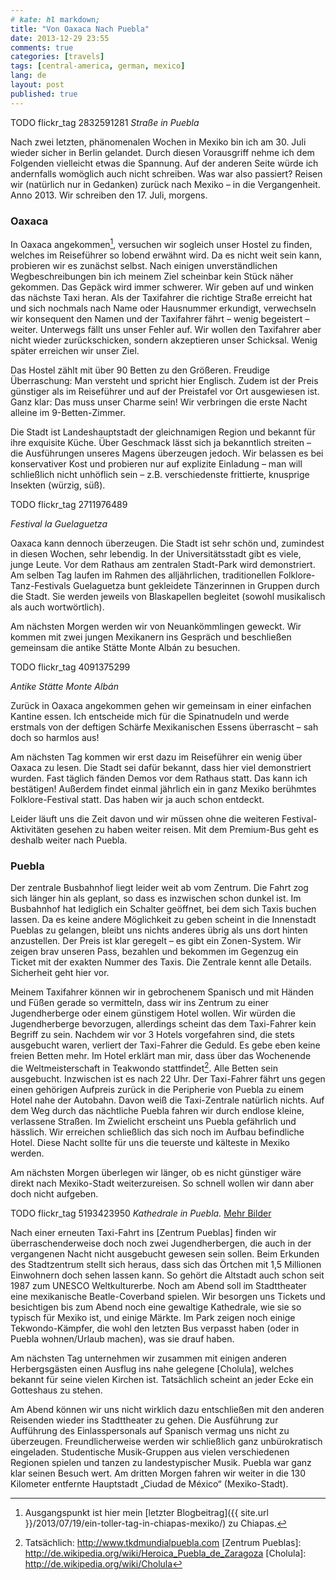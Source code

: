 ```yaml
---
# kate: hl markdown;
title: "Von Oaxaca Nach Puebla"
date: 2013-12-29 23:55
comments: true
categories: [travels]
tags: [central-america, german, mexico]
lang: de
layout: post
published: true
---
```


TODO flickr_tag 2832591281
*Straße in Puebla*

Nach zwei letzten, phänomenalen Wochen in Mexiko bin ich am 30. Juli wieder sicher in Berlin gelandet. Durch diesen Vorausgriff nehme ich dem Folgenden vielleicht etwas die Spannung. Auf der anderen Seite würde ich andernfalls womöglich auch nicht schreiben. Was war also passiert? Reisen wir (natürlich nur in Gedanken) zurück nach Mexiko – in die Vergangenheit. Anno 2013. Wir schreiben den 17. Juli, morgens.

<!--more-->

### Oaxaca

In Oaxaca angekommen[^1], versuchen wir sogleich unser Hostel zu finden, welches im Reiseführer so lobend erwähnt wird. Da es nicht weit sein kann, probieren wir es zunächst selbst. Nach einigen unverständlichen Wegbeschreibungen bin ich meinem Ziel scheinbar kein Stück näher gekommen. Das Gepäck wird immer schwerer. Wir geben auf und winken das nächste Taxi heran. Als der Taxifahrer die richtige Straße erreicht hat und sich nochmals nach Name oder Hausnummer erkundigt, verwechseln wir konsequent den Namen und der Taxifahrer fährt – wenig begeistert – weiter. Unterwegs fällt uns unser Fehler auf. Wir wollen den Taxifahrer aber nicht wieder zurückschicken, sondern akzeptieren unser Schicksal. Wenig später erreichen wir unser Ziel.

Das Hostel zählt mit über 90 Betten zu den Größeren. Freudige Überraschung: Man versteht und spricht hier Englisch. Zudem ist der Preis günstiger als im Reiseführer und auf der Preistafel vor Ort ausgewiesen ist. Ganz klar: Das muss unser Charme sein! Wir verbringen die erste Nacht alleine im 9-Betten-Zimmer.

Die Stadt ist Landeshauptstadt der gleichnamigen Region und bekannt für ihre exquisite Küche. Über Geschmack lässt sich ja bekanntlich streiten – die Ausführungen unseres Magens überzeugen jedoch. Wir belassen es bei konservativer Kost und probieren nur auf explizite Einladung – man will schließlich nicht unhöflich sein – z.B. verschiedenste frittierte, knusprige Insekten (würzig, süß).

TODO flickr_tag 2711976489

*Festival la Guelaguetza*

Oaxaca kann dennoch überzeugen. Die Stadt ist sehr schön und, zumindest in diesen Wochen, sehr lebendig. In der Universitätsstadt gibt es viele, junge Leute. Vor dem Rathaus am zentralen Stadt-Park wird demonstriert. Am selben Tag laufen im Rahmen des alljährlichen, traditionellen Folklore-Tanz-Festivals Guelaguetza bunt gekleidete Tänzerinnen in Gruppen durch die Stadt. Sie werden jeweils von Blaskapellen begleitet (sowohl musikalisch als auch wortwörtlich).

Am nächsten Morgen werden wir von Neuankömmlingen geweckt. Wir kommen mit zwei jungen Mexikanern ins Gespräch und beschließen gemeinsam die antike Stätte Monte Albán zu besuchen.

TODO flickr_tag 4091375299

*Antike Stätte Monte Albán*

Zurück in Oaxaca angekommen gehen wir gemeinsam in einer einfachen Kantine essen. Ich entscheide mich für die Spinatnudeln und werde erstmals von der deftigen Schärfe Mexikanischen Essens überrascht – sah doch so harmlos aus!

Am nächsten Tag kommen wir erst dazu im Reiseführer ein wenig über Oaxaca zu lesen. Die Stadt sei dafür bekannt, dass hier viel demonstriert wurden. Fast täglich fänden Demos vor dem Rathaus statt. Das kann ich bestätigen! Außerdem findet einmal jährlich ein in ganz Mexiko berühmtes Folklore-Festival statt. Das haben wir ja auch schon entdeckt.

Leider läuft uns die Zeit davon und wir müssen ohne die weiteren Festival-Aktivitäten gesehen zu haben weiter reisen. Mit dem Premium-Bus geht es deshalb weiter nach Puebla.

### Puebla

Der zentrale Busbahnhof liegt leider weit ab vom Zentrum. Die Fahrt zog sich länger hin als geplant, so dass es inzwischen schon dunkel ist. Im Busbahnhof hat lediglich ein Schalter geöffnet, bei dem sich Taxis buchen lassen. Da es keine andere Möglichkeit zu geben scheint in die Innenstadt Pueblas zu gelangen, bleibt uns nichts anderes übrig als uns dort hinten anzustellen. Der Preis ist klar geregelt – es gibt ein Zonen-System. Wir zeigen brav unseren Pass, bezahlen und bekommen im Gegenzug ein Ticket mit der exakten Nummer des Taxis. Die Zentrale kennt alle Details. Sicherheit geht hier vor.

Meinem Taxifahrer können wir in gebrochenem Spanisch und mit Händen und Füßen gerade so vermitteln, dass wir ins Zentrum zu einer Jugendherberge oder einem günstigem Hotel wollen. Wir würden die Jugendherberge bevorzugen, allerdings scheint das dem Taxi-Fahrer kein Begriff zu sein. Nachdem wir vor 3 Hotels vorgefahren sind, die stets ausgebucht waren, verliert der Taxi-Fahrer die Geduld. Es gebe eben keine freien Betten mehr. Im Hotel erklärt man mir, dass über das Wochenende die Weltmeisterschaft in Teakwondo stattfindet[^2]. Alle Betten sein ausgebucht. Inzwischen ist es nach 22 Uhr. Der Taxi-Fahrer fährt uns gegen einen gehörigen Aufpreis zurück in die Peripherie von Puebla zu einem Hotel nahe der Autobahn. Davon weiß die Taxi-Zentrale natürlich nichts. Auf dem Weg durch das nächtliche Puebla fahren wir durch endlose kleine, verlassene Straßen. Im Zwielicht erscheint uns Puebla gefährlich und hässlich. Wir erreichen schließlich das sich noch im Aufbau befindliche Hotel. Diese Nacht sollte für uns die teuerste und kälteste in Mexiko werden.

Am nächsten Morgen überlegen wir länger, ob es nicht günstiger wäre direkt nach Mexiko-Stadt weiterzureisen. So schnell wollen wir dann aber doch nicht aufgeben.

TODO flickr_tag 5193423950
*Kathedrale in Puebla.* [Mehr Bilder](http://www.flickr.com/photos/omaromar/sets/72157625308037271/with/5193423950/)

Nach einer erneuten Taxi-Fahrt ins [Zentrum Pueblas] finden wir überraschenderweise doch noch zwei Jugendherbergen, die auch in der vergangenen Nacht nicht ausgebucht gewesen sein sollen. Beim Erkunden des Stadtzentrum stellt sich heraus, dass sich das Örtchen mit 1,5 Millionen Einwohnern doch sehen lassen kann. So gehört die Altstadt auch schon seit 1987 zum UNESCO Weltkulturerbe. Noch am Abend soll im Stadttheater eine mexikanische Beatle-Coverband spielen. Wir besorgen uns Tickets und besichtigen bis zum Abend noch eine gewaltige Kathedrale, wie sie so typisch für Mexiko ist, und einige Märkte. Im Park zeigen noch einige Tekwondo-Kämpfer, die wohl den letzten Bus verpasst haben (oder in Puebla wohnen/Urlaub machen), was sie drauf haben.

Am nächsten Tag unternehmen wir zusammen mit einigen anderen Herbergsgästen einen Ausflug ins nahe gelegene [Cholula], welches bekannt für seine vielen Kirchen ist. Tatsächlich scheint an jeder Ecke ein Gotteshaus zu stehen.

Am Abend können wir uns nicht wirklich dazu entschließen mit den anderen Reisenden wieder ins Stadttheater zu gehen. Die Ausführung zur Aufführung des Einlasspersonals auf Spanisch vermag uns nicht zu überzeugen. Freundlicherweise werden wir schließlich ganz unbürokratisch eingeladen. Studentische Musik-Gruppen aus vielen verschiedenen Regionen spielen und tanzen zu landestypischer Musik. Puebla war ganz klar seinen Besuch wert. Am dritten Morgen fahren wir weiter in die 130 Kilometer entfernte Hauptstadt „Ciudad de México“ (Mexiko-Stadt).


[^1]: Ausgangspunkt ist hier mein [letzter Blogbeitrag]({{ site.url }}/2013/07/19/ein-toller-tag-in-chiapas-mexiko/) zu Chiapas.   
[^2]: Tatsächlich: <http://www.tkdmundialpuebla.com>
[Zentrum Pueblas]: http://de.wikipedia.org/wiki/Heroica_Puebla_de_Zaragoza
[Cholula]: http://de.wikipedia.org/wiki/Cholula
